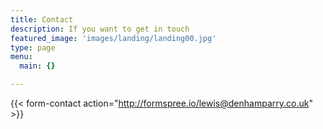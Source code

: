 ```yaml
---
title: Contact
description: If you want to get in touch
featured_image: 'images/landing/landing00.jpg'
type: page
menu:
  main: {}

---
```


{{< form-contact action="http://formspree.io/lewis@denhamparry.co.uk" >}}